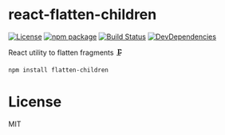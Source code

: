 # react-flatten-children

[![License](https://img.shields.io/npm/l/react-flatten-children.svg)](https://github.com/smooth-code/react-flatten-children/blob/master/LICENSE)
[![npm package](https://img.shields.io/npm/v/react-flatten-children/latest.svg)](https://www.npmjs.com/package/react-flatten-children)
[![Build Status](https://img.shields.io/travis/smooth-code/react-flatten-children.svg)](https://travis-ci.org/smooth-code/react-flatten-children)
[![DevDependencies](https://img.shields.io/david/dev/smooth-code/react-flatten-children.svg)](https://david-dm.org/smooth-code/react-flatten-children?type=dev)

React utility to flatten fragments 🗜

```sh
npm install flatten-children
```

# License

MIT
